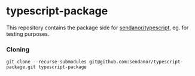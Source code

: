 # typescript-package

This repository contains the package side for [sendanor/typescript](https://github.com/sendanor/typescript), eg. for testing purposes.

### Cloning

```shell
git clone --recurse-submodules git@github.com:sendanor/typescript-package.git typescript-package
```

